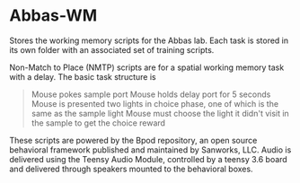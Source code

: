 # Abbas-WM
Stores the working memory scripts for the Abbas lab. Each task is stored in its own folder with an associated set of training scripts.

Non-Match to Place (NMTP) scripts are for a spatial working memory task with a delay. The basic task structure is
>Mouse pokes sample port 
>Mouse holds delay port for 5 seconds
>Mouse is presented two lights in choice phase, one of which is the same as the sample light
>Mouse must choose the light it didn't visit in the sample to get the choice reward

These scripts are powered by the Bpod repository, an open source behavioral framework published and maintained by Sanworks, LLC. 
Audio is delivered using the Teensy Audio Module, controlled by a teensy 3.6 board and delivered through speakers mounted to the behavioral boxes.